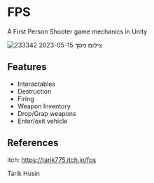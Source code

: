 
# FPS

A First Person Shooter game mechanics in Unity 

![צילום מסך 2023-05-15 233342](https://github.com/project-long-sunday/FPS/assets/10331972/91ba4340-ba2a-4f60-8470-bc6bf6c908c9)

## Features

- Interactables 
- Destruction
- Firing
- Weapon Inventory 
- Drop/Grap weapons
- Enter/exit vehicle 


## References

itch: https://tarik775.itch.io/fps

Tarik Husin 